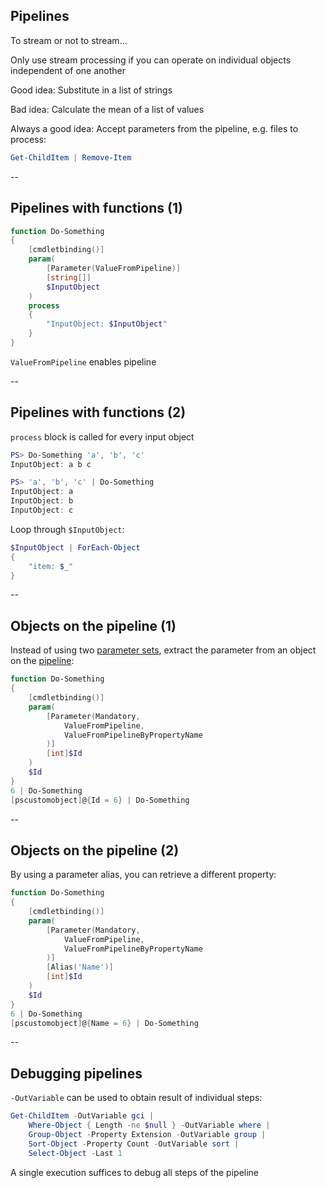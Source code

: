 <!-- .slide: id="pipelines" -->

## Pipelines

To stream or not to stream...

Only use stream processing if you can operate on individual objects independent of one another

Good idea: Substitute in a list of strings

Bad idea: Calculate the mean of a list of values

Always a good idea: Accept parameters from the pipeline, e.g. files to process:

```powershell
Get-ChildItem | Remove-Item
```

--

<!-- .slide: id="pipeline_functions" -->

## Pipelines with functions (1)

```powershell
function Do-Something
{
    [cmdletbinding()]
    param(
        [Parameter(ValueFromPipeline)]
        [string[]]
        $InputObject
    )
    process
    {
        "InputObject: $InputObject"
    }
}
```

`ValueFromPipeline` enables pipeline

--

## Pipelines with functions (2)

`process` block is called for every input object

```powershell
PS> Do-Something 'a', 'b', 'c'
InputObject: a b c

PS> 'a', 'b', 'c' | Do-Something
InputObject: a
InputObject: b
InputObject: c
```

Loop through `$InputObject`:

```powershell
$InputObject | ForEach-Object
{
    "item: $_"
}
```

--

<!-- .slide: id="ByProperty" -->

## Objects on the pipeline (1)

Instead of using two [parameter sets](#/parameter_sets), extract the parameter from an object on the [pipeline](#/pipelines):

```powershell
function Do-Something
{
    [cmdletbinding()]
    param(
        [Parameter(Mandatory,
            ValueFromPipeline,
            ValueFromPipelineByPropertyName
        )]
        [int]$Id
    )
    $Id
}
6 | Do-Something
[pscustomobject]@{Id = 6} | Do-Something
```

--

## Objects on the pipeline (2)

By using a parameter alias, you can retrieve a different property:

```powershell
function Do-Something
{
    [cmdletbinding()]
    param(
        [Parameter(Mandatory,
            ValueFromPipeline,
            ValueFromPipelineByPropertyName
        )]
        [Alias('Name')]
        [int]$Id
    )
    $Id
}
6 | Do-Something
[pscustomobject]@{Name = 6} | Do-Something
```

--

<!-- .slide: id="debugging_pipelines" -->

## Debugging pipelines

`-OutVariable` can be used to obtain result of individual steps:

```powershell
Get-ChildItem -OutVariable gci |
    Where-Object { Length -ne $null } -OutVariable where |
    Group-Object -Property Extension -OutVariable group |
    Sort-Object -Property Count -OutVariable sort |
    Select-Object -Last 1
```

A single execution suffices to debug all steps of the pipeline

